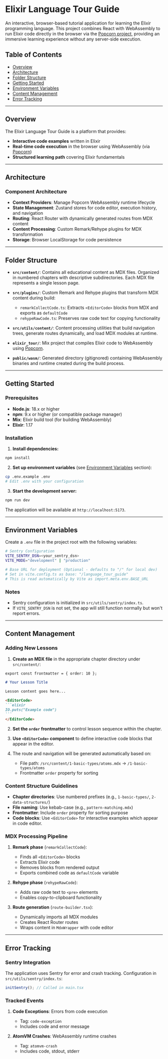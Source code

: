 # Elixir Language Tour Guide

An interactive, browser-based tutorial application for learning the Elixir programming language. This project combines React with WebAssembly to run Elixir code directly in the browser via the [Popcorn project](https://popcorn.swmansion.com/), providing an immersive learning experience without any server-side execution.

## Table of Contents

- [Overview](#overview)
- [Architecture](#architecture)
- [Folder Structure](#folder-structure)
- [Getting Started](#getting-started)
- [Environment Variables](#environment-variables)
- [Content Management](#content-management)
- [Error Tracking](#error-tracking)

---

## Overview

The Elixir Language Tour Guide is a platform that provides:

- **Interactive code examples** written in Elixir
- **Real-time code execution** in the browser using WebAssembly (via [Popcorn](https://popcorn.swmansion.com/))
- **Structured learning path** covering Elixir fundamentals

---

## Architecture

### Component Architecture

- **Context Providers**: Manage Popcorn WebAssembly runtime lifecycle
- **State Management**: Zustand stores for code editor, execution history, and navigation
- **Routing**: React Router with dynamically generated routes from MDX content
- **Content Processing**: Custom Remark/Rehype plugins for MDX transformation
- **Storage**: Browser LocalStorage for code persistence

---

## Folder Structure

- **`src/content/`**: Contains all educational content as MDX files. Organized in numbered chapters with descriptive subdirectories. Each MDX file represents a single lesson page.

- **`src/plugins/`**: Custom Remark and Rehype plugins that transform MDX content during build:
  - `remarkCollectCode.ts`: Extracts `<EditorCode>` blocks from MDX and exports as `defaultCode`
  - `rehypeRawCode.ts`: Preserves raw code text for copying functionality

- **`src/utils/content/`**: Content processing utilities that build navigation trees, generate routes dynamically, and load MDX modules at runtime.

- **`elixir_tour/`**: Mix project that compiles Elixir code to WebAssembly using [Popcorn](https://popcorn.swmansion.com/).

- **`public/wasm/`**: Generated directory (gitignored) containing WebAssembly binaries and runtime created during the build process.

---

## Getting Started

### Prerequisites

- **Node.js**: 18.x or higher
- **npm**: 9.x or higher (or compatible package manager)
- **Mix**: Elixir build tool (for building WebAssembly)
- **Elixir**: 1.17

### Installation

1. **Install dependencies:**

```bash
npm install
```

2. **Set up environment variables** (see [Environment Variables](#environment-variables) section):

```bash
cp .env.example .env
# Edit .env with your configuration
```

3. **Start the development server:**

```bash
npm run dev
```

The application will be available at `http://localhost:5173`.

---

## Environment Variables

Create a `.env` file in the project root with the following variables:

```bash
# Sentry Configuration
VITE_SENTRY_DSN=<your_sentry_dsn>
VITE_MODE="development" | "production"

# Base URL for deployment (Optional - defaults to "/" for local dev)
# Set in vite.config.ts as base: "/language_tour_guide"
# This is read automatically by Vite as import.meta.env.BASE_URL
```

### Notes

- Sentry configuration is initialized in `src/utils/sentry/index.ts`.
- If `VITE_SENTRY_DSN` is not set, the app will still function normally but won't report errors.

---

## Content Management

### Adding New Lessons

1. **Create an MDX file** in the appropriate chapter directory under `src/content/`:

````markdown
export const frontmatter = { order: 10 };

# Your Lesson Title

Lesson content goes here...

<EditorCode>
```elixir 
IO.puts("Example code")
```
</EditorCode>
````

2. **Set the `order` frontmatter** to control lesson sequence within the chapter.

3. **Use `<EditorCode>` component** to define interactive code blocks that appear in the editor.

4. The route and navigation will be generated automatically based on:
   - File path: `/src/content/1-basic-types/atoms.mdx` → `/1-basic-types/atoms`
   - Frontmatter `order` property for sorting

### Content Structure Guidelines

- **Chapter directories**: Use numbered prefixes (e.g., `1-basic-types/`, `2-data-structures/`)
- **File naming**: Use kebab-case (e.g., `pattern-matching.mdx`)
- **Frontmatter**: Include `order` property for sorting purpose
- **Code blocks**: Use `<EditorCode>` for interactive examples which appear in code editor.

### MDX Processing Pipeline

1. **Remark phase** (`remarkCollectCode`):
   - Finds all `<EditorCode>` blocks
   - Extracts Elixir code
   - Removes blocks from rendered output
   - Exports combined code as `defaultCode` variable

2. **Rehype phase** (`rehypeRawCode`):
   - Adds raw code text to `<pre>` elements
   - Enables copy-to-clipboard functionality

3. **Route generation** (`route-builder.tsx`):
   - Dynamically imports all MDX modules
   - Creates React Router routes
   - Wraps content in `MdxWrapper` with code editor

---

## Error Tracking

### Sentry Integration

The application uses Sentry for error and crash tracking. Configuration in `src/utils/sentry/index.ts`:

```typescript
initSentry(); // Called in main.tsx
```

### Tracked Events

1. **Code Exceptions**: Errors from code execution
   - Tag: `code-exception`
   - Includes code and error message

2. **AtomVM Crashes**: WebAssembly runtime crashes
   - Tag: `atomvm-crash`
   - Includes code, stdout, stderr

